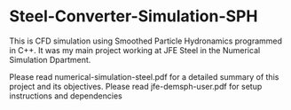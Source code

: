 # Steel-Converter-Simulation-SPH

This is CFD simulation using Smoothed Particle Hydronamics programmed in C++.
It was my main project working at JFE Steel in the Numerical Simulation Dpartment.

Please read numerical-simulation-steel.pdf for a detailed summary of this project and its objectives. 
Please read jfe-demsph-user.pdf for setup instructions and dependencies



